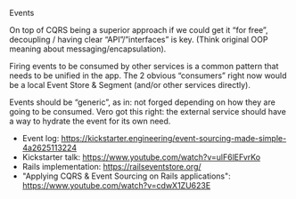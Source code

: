 Events

On top of CQRS being a superior approach if we could get it “for free”, decoupling / having clear “API”/”interfaces” is key. (Think original OOP meaning about messaging/encapsulation).

Firing events to be consumed by other services is a common pattern that needs to be unified in the app. The 2 obvious “consumers” right now would be a local Event Store & Segment (and/or other services directly).

Events should be “generic”, as in: not forged depending on how they are going to be consumed.
Vero got this right: the external service should have a way to hydrate the event for its own need.


- Event log: https://kickstarter.engineering/event-sourcing-made-simple-4a2625113224
- Kickstarter talk: https://www.youtube.com/watch?v=ulF6lEFvrKo
- Rails implementation: https://railseventstore.org/
- "Applying CQRS & Event Sourcing on Rails applications": https://www.youtube.com/watch?v=cdwX1ZU623E

